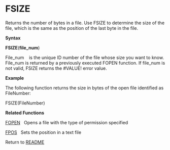 # FSIZE

Returns the number of bytes in a file. Use FSIZE to determine the size
of the file, which is the same as the position of the last byte in the
file.

**Syntax**

**FSIZE**(**file\_num**)

File\_num&nbsp;&nbsp;&nbsp;&nbsp;is the unique ID number of the file
whose size you want to know. File\_num is returned by a previously
executed FOPEN function. If file\_num is not valid, FSIZE returns the
\#VALUE\! error value.

**Example**

The following function returns the size in bytes of the open file
identified as FileNumber:

FSIZE(FileNumber)

**Related Functions**

[FOPEN](FOPEN.md)&nbsp;&nbsp;&nbsp;Opens a file with the type of permission
specified

[FPOS](FPOS.md)&nbsp;&nbsp;&nbsp;Sets the position in a text file



Return to [README](README.md#F)

